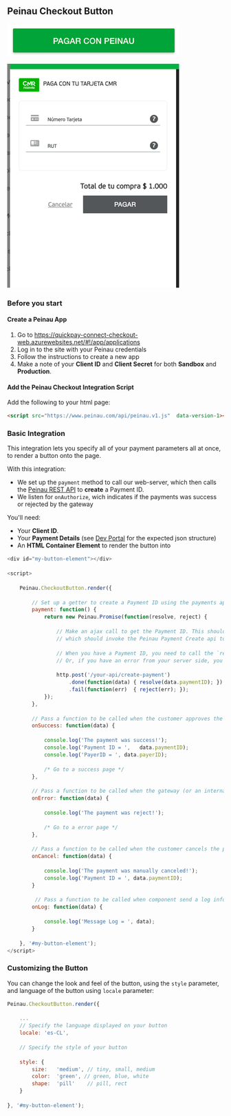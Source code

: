 ## Peinau Checkout Button

![Peinau Button](./images/sdk-button-0.png)

![Peinau Checkout](./images/sdk-checkout-0.png)

### Before you start

#### Create a Peinau App

1. Go to https://quickpay-connect-checkout-web.azurewebsites.net/#!/app/applications
2. Log in to the site with your Peinau credentials
3. Follow the instructions to create a new app
4. Make a note of your **Client ID** and **Client Secret** for both **Sandbox** and **Production**.

#### Add the Peinau Checkout Integration Script

Add the following to your html page:

```html
<script src="https://www.peinau.com/api/peinau.v1.js"  data-version-1></script>
```
### Basic Integration

This integration lets you specify all of your payment parameters all at once, to render a button onto the page.


With this integration:
- We set up the `payment` method to call our web-server, which then calls the [Peinau REST API](./../rest-api/introduction.md) to **create** a Payment ID.
- We listen for `onAuthorize`, wich indicates if the payments was success or rejected by the gateway

You'll need:
- Your **Client ID**.
- Your **Payment Details** (see [Dev Portal](https://quickpay-connect-checkout-web.azurewebsites.net/#!/docs/api-docs/express-checkout/payments/create-intention) for the expected json structure)
- An **HTML Container Element** to render the button into

```javascript
<div id="my-button-element"></div>

<script>

    Peinau.CheckoutButton.render({

        // Set up a getter to create a Payment ID using the payments api, on your server side:
        payment: function() {
            return new Peinau.Promise(function(resolve, reject) {

                // Make an ajax call to get the Payment ID. This should call your back-end,
                // which should invoke the Peinau Payment Create api to retrieve the Payment ID.

                // When you have a Payment ID, you need to call the `resolve` method, e.g `resolve(data.paymentID)`
                // Or, if you have an error from your server side, you need to call `reject`, e.g. `reject(err)`

                http.post('/your-api/create-payment')
                    .done(function(data) { resolve(data.paymentID); })
                    .fail(function(err)  { reject(err); });
            });
        },

        // Pass a function to be called when the customer approves the payment
        onSuccess: function(data) {

            console.log('The payment was success!');
            console.log('Payment ID = ',   data.paymentID);
            console.log('PayerID = ', data.payerID);

            /* Go to a success page */
        },

        // Pass a function to be called when the gateway (or an internal error) reject the payment
        onError: function(data) {

            console.log('The payment was reject!');

            /* Go to a error page */
        },

        // Pass a function to be called when the customer cancels the payment
        onCancel: function(data) {

            console.log('The payment was manually canceled!');
            console.log('Payment ID = ', data.paymentID);
        }

         // Pass a function to be called when component send a log info
        onLog: function(data) { 

            console.log('Message Log = ', data);
        }

    }, '#my-button-element');
</script>
```

### Customizing the Button

You can change the look and feel of the button, using the `style` parameter, and language of the button using `locale` parameter:

```javascript
Peinau.CheckoutButton.render({

    ...
    // Specify the language displayed on your button
    locale: 'es-CL',

    // Specify the style of your button

    style: {
        size:   'medium', // tiny, small, medium
        color:  'green', // green, blue, white
        shape:  'pill'    // pill, rect
    }

}, '#my-button-element');
```